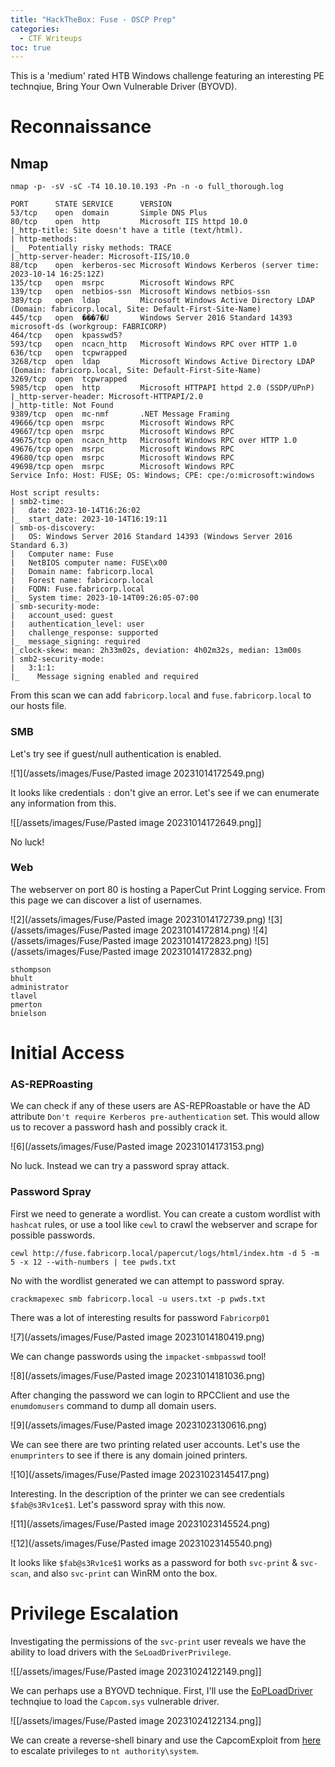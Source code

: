 ```yaml
---
title: "HackTheBox: Fuse - OSCP Prep"
categories:
  - CTF Writeups
toc: true
---
```


This is a 'medium' rated HTB Windows challenge featuring an interesting PE technqiue, Bring Your Own Vulnerable Driver (BYOVD).

# Reconnaissance

## Nmap

`nmap -p- -sV -sC -T4 10.10.10.193 -Pn -n -o full_thorough.log
`
```
PORT      STATE SERVICE      VERSION
53/tcp    open  domain       Simple DNS Plus
80/tcp    open  http         Microsoft IIS httpd 10.0
|_http-title: Site doesn't have a title (text/html).
| http-methods: 
|_  Potentially risky methods: TRACE
|_http-server-header: Microsoft-IIS/10.0
88/tcp    open  kerberos-sec Microsoft Windows Kerberos (server time: 2023-10-14 16:25:12Z)
135/tcp   open  msrpc        Microsoft Windows RPC
139/tcp   open  netbios-ssn  Microsoft Windows netbios-ssn
389/tcp   open  ldap         Microsoft Windows Active Directory LDAP (Domain: fabricorp.local, Site: Default-First-Site-Name)
445/tcp   open  ���7�U       Windows Server 2016 Standard 14393 microsoft-ds (workgroup: FABRICORP)
464/tcp   open  kpasswd5?
593/tcp   open  ncacn_http   Microsoft Windows RPC over HTTP 1.0
636/tcp   open  tcpwrapped
3268/tcp  open  ldap         Microsoft Windows Active Directory LDAP (Domain: fabricorp.local, Site: Default-First-Site-Name)
3269/tcp  open  tcpwrapped
5985/tcp  open  http         Microsoft HTTPAPI httpd 2.0 (SSDP/UPnP)
|_http-server-header: Microsoft-HTTPAPI/2.0
|_http-title: Not Found
9389/tcp  open  mc-nmf       .NET Message Framing
49666/tcp open  msrpc        Microsoft Windows RPC
49667/tcp open  msrpc        Microsoft Windows RPC
49675/tcp open  ncacn_http   Microsoft Windows RPC over HTTP 1.0
49676/tcp open  msrpc        Microsoft Windows RPC
49680/tcp open  msrpc        Microsoft Windows RPC
49698/tcp open  msrpc        Microsoft Windows RPC
Service Info: Host: FUSE; OS: Windows; CPE: cpe:/o:microsoft:windows

Host script results:
| smb2-time: 
|   date: 2023-10-14T16:26:02
|_  start_date: 2023-10-14T16:19:11
| smb-os-discovery: 
|   OS: Windows Server 2016 Standard 14393 (Windows Server 2016 Standard 6.3)
|   Computer name: Fuse
|   NetBIOS computer name: FUSE\x00
|   Domain name: fabricorp.local
|   Forest name: fabricorp.local
|   FQDN: Fuse.fabricorp.local
|_  System time: 2023-10-14T09:26:05-07:00
| smb-security-mode: 
|   account_used: guest
|   authentication_level: user
|   challenge_response: supported
|_  message_signing: required
|_clock-skew: mean: 2h33m02s, deviation: 4h02m32s, median: 13m00s
| smb2-security-mode: 
|   3:1:1: 
|_    Message signing enabled and required
```

From this scan we can add `fabricorp.local` and `fuse.fabricorp.local` to our hosts file.

### SMB

Let's try see if guest/null authentication is enabled.

![1](/assets/images/Fuse/Pasted image 20231014172549.png)

It looks like credentials `:` don't give an error. Let's see if we can enumerate any information from this. 

![[/assets/images/Fuse/Pasted image 20231014172649.png]]

No luck!

### Web

The webserver on port 80 is hosting a PaperCut Print Logging service. From this page we can discover a list of usernames.

![2](/assets/images/Fuse/Pasted image 20231014172739.png)
![3](/assets/images/Fuse/Pasted image 20231014172814.png)
![4](/assets/images/Fuse/Pasted image 20231014172823.png)
![5](/assets/images/Fuse/Pasted image 20231014172832.png)


```
sthompson
bhult
administrator
tlavel
pmerton
bnielson
```

# Initial Access

### AS-REPRoasting

We can check if any of these users are AS-REPRoastable or have the AD attribute `Don't require Kerberos pre-authentication` set. This would allow us to recover a password hash and possibly crack it.

![6](/assets/images/Fuse/Pasted image 20231014173153.png)

No luck. Instead we can try a password spray attack.

### Password Spray

First we need to generate a wordlist. You can create a custom wordlist with `hashcat` rules, or use a tool like `cewl` to crawl the webserver and scrape for possible passwords.

`cewl http://fuse.fabricorp.local/papercut/logs/html/index.htm -d 5 -m 5 -x 12 --with-numbers | tee pwds.txt`

No with the wordlist generated we can attempt to password spray.

`crackmapexec smb fabricorp.local -u users.txt -p pwds.txt`

There was a lot of interesting results for password `Fabricorp01`

![7](/assets/images/Fuse/Pasted image 20231014180419.png)

We can change passwords using the `impacket-smbpasswd` tool!

![8](/assets/images/Fuse/Pasted image 20231014181036.png)

After changing the password we can login to RPCClient and use the `enumdomusers` command to dump all domain users.

![9](/assets/images/Fuse/Pasted image 20231023130616.png)

We can see there are two printing related user accounts. Let's use the `enumprinters` to see if there is any domain joined printers.

![10](/assets/images/Fuse/Pasted image 20231023145417.png)

Interesting. In the description of the printer we can see credentials `$fab@s3Rv1ce$1`. Let's password spray with this now.

![11](/assets/images/Fuse/Pasted image 20231023145524.png)

![12](/assets/images/Fuse/Pasted image 20231023145540.png)

It looks like `$fab@s3Rv1ce$1` works as a password for both `svc-print` & `svc-scan`, and also `svc-print` can WinRM onto the box.

# Privilege Escalation

Investigating the permissions of the `svc-print` user reveals we have the ability to load drivers with the `SeLoadDriverPrivilege`. 

![[/assets/images/Fuse/Pasted image 20231024122149.png]]

We can perhaps use a BYOVD technique. First, I'll use the [EoPLoadDriver](https://github.com/TarlogicSecurity/EoPLoadDriver) technqiue to load the `Capcom.sys` vulnerable driver.

![[/assets/images/Fuse/Pasted image 20231024122134.png]]

We can create a reverse-shell binary and use the CapcomExploit from [here](https://github.com/tandasat/ExploitCapcom) to escalate privileges to `nt authority\system`.